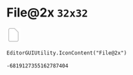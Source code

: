 # File@2x `32x32`
<img src="/img/File@2x.png" width=32 height=32>

``` CSharp
EditorGUIUtility.IconContent("File@2x")
```
```
-6819127355162787404
```
